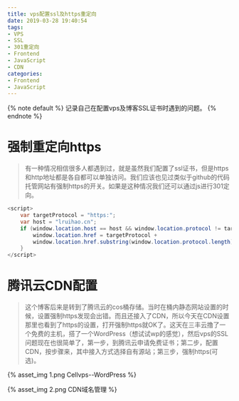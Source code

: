 ```yaml
---
title: vps配置ssl及https重定向
date: 2019-03-28 19:40:54
tags:
- VPS
- SSL
- 301重定向
- Frontend
- JavaScript
- CDN
categories:
- Frontend
- JavaScript
---
```


{% note default %}
记录自己在配置vps及博客SSL证书时遇到的问题。
{% endnote %}

<!--more-->

# 强制重定向https
> 有一种情况相信很多人都遇到过，就是虽然我们配置了ssl证书，但是https和http地址都是各自都可以单独访问。我们应该也见过类似于github的代码托管网站有强制https的开关。如果是这种情况我们还可以通过js进行301定向。

```java http2https
<script>
	var targetProtocol = "https:";
	var host = "lruihao.cn";
	if (window.location.host == host && window.location.protocol != targetProtocol){
 		window.location.href = targetProtocol +
  		window.location.href.substring(window.location.protocol.length);
    }
</script>
```

# 腾讯云CDN配置
> 这个博客后来是转到了腾讯云的cos桶存储。当时在桶内静态网站设置的时候，设置强制https发现会出错。而且还接入了CDN，所以今天在CDN设置那里也看到了https的设置，打开强制https就OK了。这天在三丰云撸了一个免费的主机，搭了一个WordPress（想试试wp的感觉），然后vps的SSL问题现在也很简单了，第一步，到腾讯云申请免费证书；第二步，配置CDN，按步骤来，其中接入方式选择自有源站；第三步，强制https(可选)。

{% asset_img 1.png Cellvps--WordPress %}

{% asset_img 2.png CDN域名管理 %}
